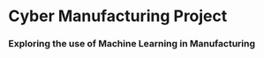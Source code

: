 # Cyber Manufacturing Project
### Exploring the use of Machine Learning in Manufacturing
<!--
{%-->
 <!--  include-markdown "../README.md"-->
 
  <!--   end="## Quickstart" -->
<!-- %} -->
